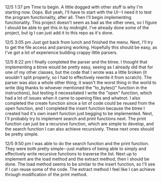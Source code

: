12/5 1:37 pm
Time to begin. A little dogged with other stuff is why I'm starting now. Oops. But yeah, I'll have to start with the UI--I need it to test the program functionality, after all. Then I'll begin implementing functionality. This project doesn't seem as bad as the other ones, so I figure I should be able to get this in by midnight. I've already done some of the project, but ig I can just add it to this repo as it's done.

12/5 3:05 pm
Just got back from lunch and finished the menu. Next, I'll try to get the file access and parsing working. Hopefully this should be easy, as I've got a lot of experience building crappy little parsers.

12/5 8:22 pm
I finally completed the parser and the btree. I thought that implementing a btree would be pretty easy, seeing as I already did that for one of my other classes, but the code that I wrote was a little broken (it wouldn't split properly, so I had to effectively rewrite it from scratch). The parser was also a whole other thing; it wasn't the worst thing in the world to write (big thanks to whoever mentioned the "to_bytes()" function in the instructions), but testing it necessitated I write the "open" function, which had a lot of issues when it came to opening files and whatnot. I also completed the create function since a lot of code could be reused from the open function, and I completed the insert function because the btree I created had it's own insert function just begging to be implemented. Next, I'll probably try to implement search and print functions next. The print function can just be a recursive function, which are simple to develop, and the search function I can also achieve recursively. These next ones should be pretty simple.

12/5 9:50 pm
I was able to do the search function and the print function. They were both pretty simple--just matters of being able to simply and effectively write recursive functions to traverse the list. Next up to implement are the load method and the extract method, then I should be done. The load method seems to be similar to the insert function, so I'll see if I can reuse some of the code. The extract method I feel like I can achieve through modification of the print method.